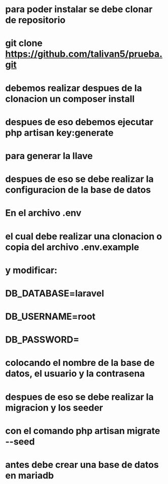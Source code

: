 # para poder instalar se debe clonar de repositorio
# git clone https://github.com/talivan5/prueba.git
# debemos realizar despues de la clonacion un composer install
# despues de eso debemos ejecutar php artisan key:generate
# para generar la llave
# despues de eso se debe realizar la configuracion de la base de datos
# En el archivo .env
# el cual debe realizar una clonacion o copia del archivo .env.example
# y modificar:
# DB_DATABASE=laravel
# DB_USERNAME=root
# DB_PASSWORD=
# colocando el nombre de la base de datos, el usuario y la contrasena
# despues de eso se debe realizar la migracion y los seeder 
# con el comando php artisan migrate --seed
# antes debe crear una base de datos en mariadb